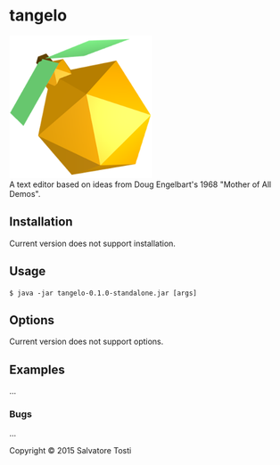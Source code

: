 # tangelo
![tangelo](resources/tangeloIcon.png?raw=true)  
A text editor based on ideas from Doug Engelbart's 1968 "Mother of All Demos".

## Installation
Current version does not support installation.

## Usage

    $ java -jar tangelo-0.1.0-standalone.jar [args]

## Options

Current version does not support options.

## Examples

...

### Bugs

...

Copyright © 2015 Salvatore Tosti
